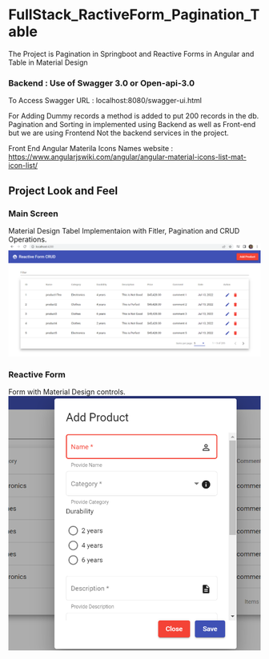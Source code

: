 # FullStack_RactiveForm_Pagination_Table
The Project is Pagination in Springboot and Reactive Forms in Angular and Table in Material Design

### Backend : Use of Swagger 3.0 or Open-api-3.0

To Access Swagger URL : localhost:8080/swagger-ui.html

For Adding Dummy records a method is added to put 200 records in the db.
Pagination and Sorting in implemented using Backend as well as Front-end but we are using Frontend Not the backend services in the project.


Front End
Angular Materila Icons Names website : https://www.angularjswiki.com/angular/angular-material-icons-list-mat-icon-list/


## Project Look and Feel

### Main Screen
Material Design Tabel Implementaion with Fitler, Pagination and CRUD Operations.
![](Images/Main_Screen.PNG)


### Reactive Form
Form with Material Design controls.
![](Images/Form.PNG)



